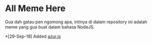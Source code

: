 # All Meme Here

Gua dah gatau pen ngomong apa, intinya di dalam repository ini adalah meme yang gua buat dalam bahasa NodeJS.

*[29-Sep-18] Added [azur.js](https://github.com/skymunn/Meme-Master/blob/master/azur.js)
